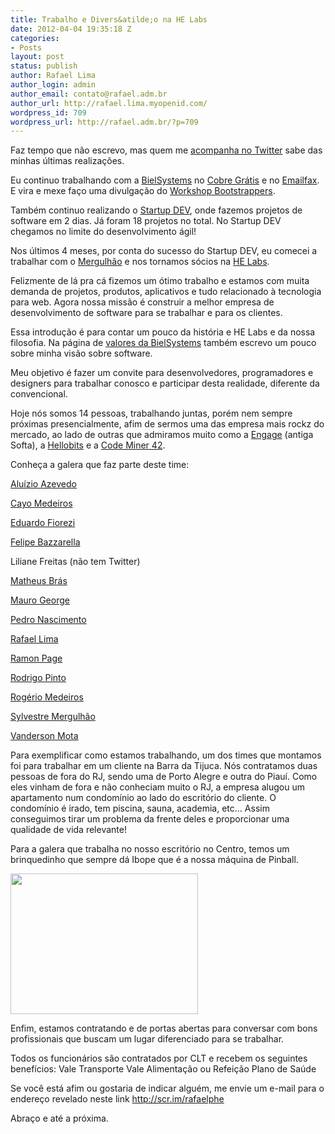 ```yaml
---
title: Trabalho e Divers&atilde;o na HE Labs
date: 2012-04-04 19:35:18 Z
categories:
- Posts
layout: post
status: publish
author: Rafael Lima
author_login: admin
author_email: contato@rafael.adm.br
author_url: http://rafael.lima.myopenid.com/
wordpress_id: 709
wordpress_url: http://rafael.adm.br/?p=709
---
```


Faz tempo que n&atilde;o escrevo, mas quem me <a href="http://twitter.com/rafaelp">acompanha no Twitter</a> sabe das minhas &uacute;ltimas realiza&ccedil;&otilde;es.

Eu continuo trabalhando com a <a href="http://bielsystems.com.br">BielSystems</a> no <a href="http://cobregratis.com.br">Cobre Gr&aacute;tis</a> e no <a href="http://emailfax.com.br">Emailfax</a>. E vira e mexe fa&ccedil;o uma divulga&ccedil;&atilde;o do <a href="http://workshop.bootstrappers.com.br">Workshop Bootstrappers</a>.

Tamb&eacute;m continuo realizando o <a href="http://startupdev.com.br">Startup DEV</a>, onde fazemos projetos de software em 2 dias. J&aacute; foram 18 projetos no total. No Startup DEV chegamos no limite do desenvolvimento &aacute;gil!

Nos &uacute;ltimos 4 meses, por conta do sucesso do Startup DEV, eu comecei a trabalhar com o <a href="http://twitter.com/smergulhao">Mergulh&atilde;o</a> e nos tornamos s&oacute;cios na <a href="http://helabs.com.br">HE Labs</a>.

Felizmente de l&aacute; pra c&aacute; fizemos um &oacute;timo trabalho e estamos com muita demanda de projetos, produtos, aplicativos e tudo relacionado &agrave; tecnologia para web. Agora nossa miss&atilde;o &eacute; construir a melhor empresa de desenvolvimento de software para se trabalhar e para os clientes.

Essa introdu&ccedil;&atilde;o &eacute; para contar um pouco da hist&oacute;ria e HE Labs e da nossa filosofia. Na p&aacute;gina de <a href="http://bielsystems.com.br/valores">valores da BielSystems</a> tamb&eacute;m escrevo um pouco sobre minha vis&atilde;o sobre software.

Meu objetivo &eacute; fazer um convite para desenvolvedores, programadores e designers para trabalhar conosco e participar desta realidade, diferente da convencional.

Hoje n&oacute;s somos 14 pessoas, trabalhando juntas, por&eacute;m nem sempre pr&oacute;ximas presencialmente, afim de sermos uma das empresa mais rockz do mercado, ao lado de outras que admiramos muito como a <a href="http://engage.is/">Engage</a> (antiga Softa), a <a href="http://hellobits.com/">Hellobits</a> e a <a href="http://www.codeminer42.com/">Code Miner 42</a>.

Conhe&ccedil;a a galera que faz parte deste time:

<a href="http://twitter.com/#!/aluisio_azevedo" target="_blank">Alu&iacute;zio Azevedo</a>

<a href="http://twitter.com/#!/yogodoshi" target="_blank">Cayo Medeiros</a>

<a href="http://twitter.com/#!/eduardofiorezi" target="_blank">Eduardo Fiorezi</a>

<a href="http://twitter.com/#!/fbazzarella" target="_blank">Felipe Bazzarella</a>

Liliane Freitas (n&atilde;o tem Twitter)

<a href="http://twitter.com/#!/matheusbras_" target="_blank">Matheus Br&aacute;s</a>

<a href="http://twitter.com/#!/maurogeorge" target="_blank">Mauro George</a>

<a href="http://twitter.com/#!/lunks" target="_blank">Pedro Nascimento</a>

<a href="http://twitter.com/#!/rafaelp" target="_blank">Rafael Lima</a>

<a href="http://twitter.com/#!/ramonpage" target="_blank">Ramon Page</a>

<a href="http://twitter.com/#!/rodrigoospinto" target="_blank">Rodrigo Pinto</a>

<a href="http://twitter.com/#!/argerimsf" target="_blank">Rog&eacute;rio Medeiros</a>

<a href="http://twitter.com/#!/smergulhao" target="_blank">Sylvestre Mergulh&atilde;o</a>

<a href="http://twitter.com/#!/argentinomota" target="_blank">Vanderson Mota</a>

Para exemplificar como estamos trabalhando, um dos times que montamos foi para trabalhar em um cliente na Barra da Tijuca. N&oacute;s contratamos duas pessoas de fora do RJ, sendo uma de Porto Alegre e outra do Piau&iacute;. Como eles vinham de fora e n&atilde;o conheciam muito o RJ, a empresa alugou um apartamento num condom&iacute;nio ao lado do escrit&oacute;rio do cliente. O condom&iacute;nio &eacute; irado, tem piscina, sauna, academia, etc... Assim conseguimos tirar um problema da frente deles e proporcionar uma qualidade de vida relevante!

Para a galera que trabalha no nosso escrit&oacute;rio no Centro, temos um brinquedinho que sempre d&aacute; Ibope que &eacute; a nossa m&aacute;quina de Pinball.

<a href="http://rafael.adm.br/wp-content/uploads/2012/04/pinball.jpg"><img src="http://rafael.adm.br/wp-content/uploads/2012/04/pinball-300x225.jpg" alt="" title="pinball" width="300" height="225" class="aligncenter size-medium wp-image-712" /></a>

Enfim, estamos contratando e de portas abertas para conversar com bons profissionais que buscam um lugar diferenciado para se trabalhar.

Todos os funcion&aacute;rios s&atilde;o contratados por CLT e recebem os seguintes benef&iacute;cios:
Vale Transporte
Vale Alimenta&ccedil;&atilde;o ou Refei&ccedil;&atilde;o
Plano de Sa&uacute;de

Se voc&ecirc; est&aacute; afim ou gostaria de indicar algu&eacute;m, me envie um e-mail para o endere&ccedil;o revelado neste link <a href="http://scr.im/rafaelphe">http://scr.im/rafaelphe</a>

Abra&ccedil;o e at&eacute; a pr&oacute;xima.
